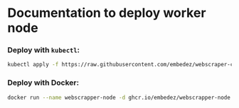 # Documentation to deploy worker node

### Deploy with `kubectl`:
```bash
kubectl apply -f https://raw.githubusercontent.com/embedez/webscraper-config/main/kubectl-deploy.yml
```

### Deploy with Docker:
```bash
docker run --name webscrapper-node -d ghcr.io/embedez/webscrapper-node:latest
```
